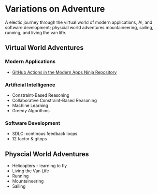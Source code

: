 #  Variations on Adventure
A electic journey through the virtual world of modern applications, AI, and software development; physcial world adventures mountaineering, sailing, running, and living the van life.

## Virtual World Adventures

### Modern Applications
* [GitHub Actions in the Modern Apps Ninja Repository](ninjaActions/NinjaGitHubActions.md)

### Artificial Intelligence
* Constraint-Based Reasoning
* Collaborative Constraint-Based Reasoning
* Machine Learning
* Greedy Algorithms


### Software Development
* SDLC: continous feedback loops
* 12 factor & gitops


## Physcial World Adventures

* Helicopters - learning to fly
* Living the Van Life
* Running
* Mountaineering
* Sailing



